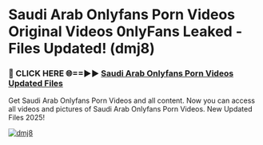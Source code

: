 # Saudi Arab Onlyfans Porn Videos Original Videos 0nlyFans Leaked - Files Updated! (dmj8)

<h3>🔴 CLICK HERE 🌐==►► <a href="https://tinyurl.com/4seja8ks" rel="nofollow">Saudi Arab Onlyfans Porn Videos Updated Files</a></h3>

Get Saudi Arab Onlyfans Porn Videos and all content. Now you can access all videos and pictures of Saudi Arab Onlyfans Porn Videos. New Updated Files 2025!

[![dmj8](https://i.imgur.com/EWjZXRe.gif)](https://tinyurl.com/4seja8ks)
